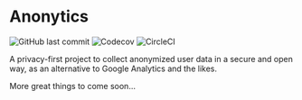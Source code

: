 # Anonytics

![GitHub last commit](https://img.shields.io/github/last-commit/anonytics/anonytics.svg?style=flat-square)
![Codecov](https://img.shields.io/codecov/c/github/anonytics/anonytics.svg?style=flat-square&token=1789801cbe7146f081ed8eb9f6c0650e)
![CircleCI](https://img.shields.io/circleci/build/github/anonytics/anonytics.svg?style=flat-square&token=b897955dd141dfe20b441b23951033b88c985688)

A privacy-first project to collect anonymized user data in a secure and open
way, as an alternative to Google Analytics and the likes.

More great things to come soon...
